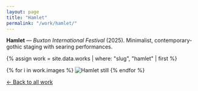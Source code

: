 ```yaml
---
layout: page
title: "Hamlet"
permalink: "/work/hamlet/"
---
```


<div class="hero" style="background-image:url('https://images.squarespace-cdn.com/content/v1/65dec0a1d2c0a75e70edb0a5/8f4b125e-3b6b-45c9-b20e-8b33d7c5c9a5/DSC_4006.jpg');"></div>

**Hamlet** — *Buxton International Festival* (2025). Minimalist, contemporary-gothic staging with searing performances.

{% assign work = site.data.works | where: "slug", "hamlet" | first %}
<div class="gallery">
{% for i in work.images %}
  <img src="{{ i | escape }}" alt="Hamlet still">
{% endfor %}
</div>

<p class="back"><a href="/">← Back to all work</a></p>
